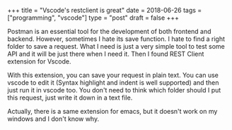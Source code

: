 +++
title = "Vscode's restclient is great"
date = 2018-06-26
tags = ["programming", "vscode"]
type = "post"
draft = false
+++

Postman is an essential tool for the development of both frontend and backend. However, sometimes I hate its save function. I hate to find a right folder to save a request. What I need is just a very simple tool to test some API and it will be just there when I need it. Then I found REST Client extension for Vscode.

With this extension, you can save your request in plain text. You can use vscode to edit it (Syntax highlight and indent is well supported) and then just run it in vscode too. You don't need to think which folder should I put this request, just write it down in a text file.

Actually, there is a same extension for emacs, but it doesn't work on my windows and I don't know why.